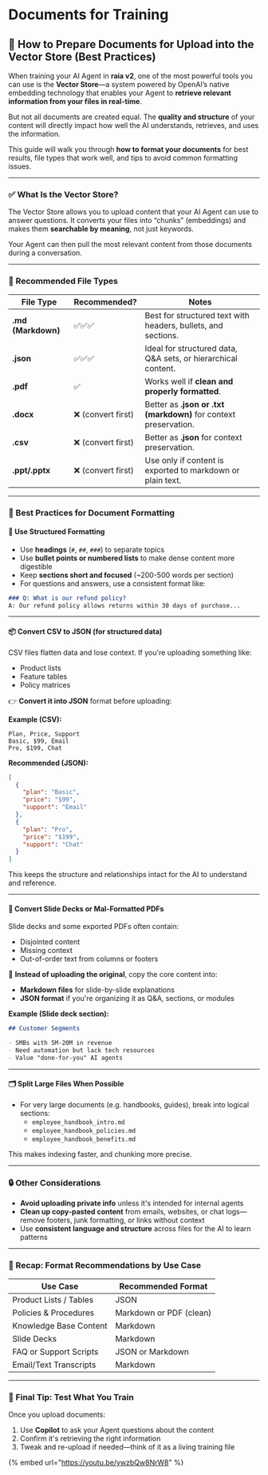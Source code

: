 # Documents for Training

## 📄 How to Prepare Documents for Upload into the Vector Store (Best Practices)

When training your AI Agent in **raia v2**, one of the most powerful tools you can use is the **Vector Store**—a system powered by OpenAI’s native embedding technology that enables your Agent to **retrieve relevant information from your files in real-time**.

But not all documents are created equal. The **quality and structure** of your content will directly impact how well the AI understands, retrieves, and uses the information.

This guide will walk you through **how to format your documents** for best results, file types that work well, and tips to avoid common formatting issues.

***

### ✅ What Is the Vector Store?

The Vector Store allows you to upload content that your AI Agent can use to answer questions. It converts your files into “chunks” (embeddings) and makes them **searchable by meaning**, not just keywords.

Your Agent can then pull the most relevant content from those documents during a conversation.

***

### 🧾 Recommended File Types

| File Type          | Recommended?      | Notes                                                            |
| ------------------ | ----------------- | ---------------------------------------------------------------- |
| **.md (Markdown)** | ✅✅✅               | Best for structured text with headers, bullets, and sections.    |
| **.json**          | ✅✅✅               | Ideal for structured data, Q\&A sets, or hierarchical content.   |
| **.pdf**           | ✅                 | Works well if **clean and properly formatted**.                  |
| **.docx**          | ❌ (convert first) | Better as **.json or .txt (markdown)** for context preservation. |
| **.csv**           | ❌ (convert first) | Better as **.json** for context preservation.                    |
| **.ppt/.pptx**     | ❌ (convert first) | Use only if content is exported to markdown or plain text.       |

***

### 🧼 Best Practices for Document Formatting

#### 🧠 Use Structured Formatting

* Use **headings** (`#`, `##`, `###`) to separate topics
* Use **bullet points or numbered lists** to make dense content more digestible
* Keep **sections short and focused** (\~200-500 words per section)
* For questions and answers, use a consistent format like:

```markdown
### Q: What is our refund policy?
A: Our refund policy allows returns within 30 days of purchase...
```

***

#### 📦 Convert CSV to JSON (for structured data)

CSV files flatten data and lose context. If you're uploading something like:

* Product lists
* Feature tables
* Policy matrices

👉 **Convert it into JSON** format before uploading:

**Example (CSV):**

```
Plan, Price, Support
Basic, $99, Email
Pro, $199, Chat
```

**Recommended (JSON):**

```json
[
  {
    "plan": "Basic",
    "price": "$99",
    "support": "Email"
  },
  {
    "plan": "Pro",
    "price": "$199",
    "support": "Chat"
  }
]
```

This keeps the structure and relationships intact for the AI to understand and reference.

***

#### 📝 Convert Slide Decks or Mal-Formatted PDFs

Slide decks and some exported PDFs often contain:

* Disjointed content
* Missing context
* Out-of-order text from columns or footers

🔁 **Instead of uploading the original**, copy the core content into:

* **Markdown files** for slide-by-slide explanations
* **JSON format** if you're organizing it as Q\&A, sections, or modules

**Example (Slide deck section):**

```markdown
## Customer Segments

- SMBs with 5M-20M in revenue
- Need automation but lack tech resources
- Value "done-for-you" AI agents
```

***

#### 🗂️ Split Large Files When Possible

* For very large documents (e.g. handbooks, guides), break into logical sections:
  * `employee_handbook_intro.md`
  * `employee_handbook_policies.md`
  * `employee_handbook_benefits.md`

This makes indexing faster, and chunking more precise.

***

### 🔒 Other Considerations

* **Avoid uploading private info** unless it's intended for internal agents
* **Clean up copy-pasted content** from emails, websites, or chat logs—remove footers, junk formatting, or links without context
* Use **consistent language and structure** across files for the AI to learn patterns

***

### 🧩 Recap: Format Recommendations by Use Case

| Use Case               | Recommended Format      |
| ---------------------- | ----------------------- |
| Product Lists / Tables | JSON                    |
| Policies & Procedures  | Markdown or PDF (clean) |
| Knowledge Base Content | Markdown                |
| Slide Decks            | Markdown                |
| FAQ or Support Scripts | JSON or Markdown        |
| Email/Text Transcripts | Markdown                |

***

### 🧪 Final Tip: Test What You Train

Once you upload documents:

1. Use **Copilot** to ask your Agent questions about the content
2. Confirm it's retrieving the right information
3. Tweak and re-upload if needed—think of it as a living training file

{% embed url="https://youtu.be/ywzbQw8NrW8" %}

